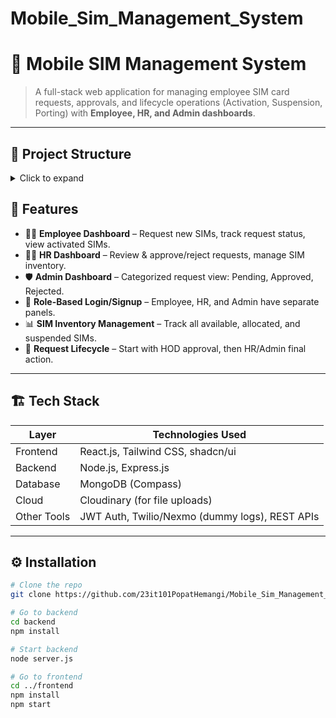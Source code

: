 # Mobile_Sim_Management_System

# 📱 Mobile SIM Management System  

> A full-stack web application for managing employee SIM card requests, approvals, and lifecycle operations (Activation, Suspension, Porting) with **Employee, HR, and Admin dashboards**.  

---
## 📂 Project Structure  

<details>
  <summary>Click to expand</summary>

Mobile_Sim_Management_System/
├── backend/
│ ├── server.js
│ ├── models/
│ ├── routes/
│ ├── controllers/
│ ├── middlewares/
│ ├── utils/
│ └── .env
│
├── frontend/
│ ├── src/
│ │ ├── components/
│ │ ├── pages/
│ │ ├── assets/
│ │ ├── services/
│ │ └── App.js
│ ├── public/
│ └── package.json
│
├── screenshots/
│ ├── login.png
│ ├── employee-dashboard.png
│ ├── hr-dashboard.png
│ ├── admin-dashboard.png
│ ├── sim-inventory.png
│ └── request-flow.png
│
├── README.md
├── package.json
└── package-lock.json

bash
Copy code

</details>



  
## 🚀 Features  

- 👨‍💼 **Employee Dashboard** – Request new SIMs, track request status, view activated SIMs.  
- 👩‍💼 **HR Dashboard** – Review & approve/reject requests, manage SIM inventory.  
- 🛡️ **Admin Dashboard** – Categorized request view: Pending, Approved, Rejected.  
- 🔑 **Role-Based Login/Signup** – Employee, HR, and Admin have separate panels.  
- 📊 **SIM Inventory Management** – Track all available, allocated, and suspended SIMs.  
- 📡 **Request Lifecycle** – Start with HOD approval, then HR/Admin final action.  

---

## 🏗️ Tech Stack  

| Layer       | Technologies Used |
|-------------|-------------------|
| Frontend    | React.js, Tailwind CSS, shadcn/ui |
| Backend     | Node.js, Express.js |
| Database    | MongoDB (Compass) |
| Cloud       | Cloudinary (for file uploads) |
| Other Tools | JWT Auth, Twilio/Nexmo (dummy logs), REST APIs |

---

## ⚙️ Installation  

```bash
# Clone the repo
git clone https://github.com/23it101PopatHemangi/Mobile_Sim_Management_System.git

# Go to backend
cd backend
npm install

# Start backend
node server.js

# Go to frontend
cd ../frontend
npm install
npm start
